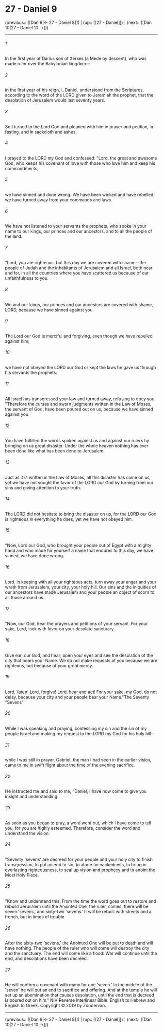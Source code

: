 # 27 - Daniel 9

(previous:: [[Dan 8|← 27 - Daniel 8]]) | (up:: [[27 - Daniel]]) | (next:: [[Dan 10|27 - Daniel 10 →]])

***


###### 1 
In the first year of Darius son of Xerxes (a Mede by descent), who was made ruler over the Babylonian kingdom-- 

###### 2 
in the first year of his reign, I, Daniel, understood from the Scriptures, according to the word of the LORD given to Jeremiah the prophet, that the desolation of Jerusalem would last seventy years. 

###### 3 
So I turned to the Lord God and pleaded with him in prayer and petition, in fasting, and in sackcloth and ashes. 

###### 4 
I prayed to the LORD my God and confessed: "Lord, the great and awesome God, who keeps his covenant of love with those who love him and keep his commandments, 

###### 5 
we have sinned and done wrong. We have been wicked and have rebelled; we have turned away from your commands and laws. 

###### 6 
We have not listened to your servants the prophets, who spoke in your name to our kings, our princes and our ancestors, and to all the people of the land. 

###### 7 
"Lord, you are righteous, but this day we are covered with shame--the people of Judah and the inhabitants of Jerusalem and all Israel, both near and far, in all the countries where you have scattered us because of our unfaithfulness to you. 

###### 8 
We and our kings, our princes and our ancestors are covered with shame, LORD, because we have sinned against you. 

###### 9 
The Lord our God is merciful and forgiving, even though we have rebelled against him; 

###### 10 
we have not obeyed the LORD our God or kept the laws he gave us through his servants the prophets. 

###### 11 
All Israel has transgressed your law and turned away, refusing to obey you. "Therefore the curses and sworn judgments written in the Law of Moses, the servant of God, have been poured out on us, because we have sinned against you. 

###### 12 
You have fulfilled the words spoken against us and against our rulers by bringing on us great disaster. Under the whole heaven nothing has ever been done like what has been done to Jerusalem. 

###### 13 
Just as it is written in the Law of Moses, all this disaster has come on us, yet we have not sought the favor of the LORD our God by turning from our sins and giving attention to your truth. 

###### 14 
The LORD did not hesitate to bring the disaster on us, for the LORD our God is righteous in everything he does; yet we have not obeyed him. 

###### 15 
"Now, Lord our God, who brought your people out of Egypt with a mighty hand and who made for yourself a name that endures to this day, we have sinned, we have done wrong. 

###### 16 
Lord, in keeping with all your righteous acts, turn away your anger and your wrath from Jerusalem, your city, your holy hill. Our sins and the iniquities of our ancestors have made Jerusalem and your people an object of scorn to all those around us. 

###### 17 
"Now, our God, hear the prayers and petitions of your servant. For your sake, Lord, look with favor on your desolate sanctuary. 

###### 18 
Give ear, our God, and hear; open your eyes and see the desolation of the city that bears your Name. We do not make requests of you because we are righteous, but because of your great mercy. 

###### 19 
Lord, listen! Lord, forgive! Lord, hear and act! For your sake, my God, do not delay, because your city and your people bear your Name."The Seventy "Sevens" 

###### 20 
While I was speaking and praying, confessing my sin and the sin of my people Israel and making my request to the LORD my God for his holy hill-- 

###### 21 
while I was still in prayer, Gabriel, the man I had seen in the earlier vision, came to me in swift flight about the time of the evening sacrifice. 

###### 22 
He instructed me and said to me, "Daniel, I have now come to give you insight and understanding. 

###### 23 
As soon as you began to pray, a word went out, which I have come to tell you, for you are highly esteemed. Therefore, consider the word and understand the vision: 

###### 24 
"Seventy 'sevens' are decreed for your people and your holy city to finish transgression, to put an end to sin, to atone for wickedness, to bring in everlasting righteousness, to seal up vision and prophecy and to anoint the Most Holy Place. 

###### 25 
"Know and understand this: From the time the word goes out to restore and rebuild Jerusalem until the Anointed One, the ruler, comes, there will be seven 'sevens,' and sixty-two 'sevens.' It will be rebuilt with streets and a trench, but in times of trouble. 

###### 26 
After the sixty-two 'sevens,' the Anointed One will be put to death and will have nothing. The people of the ruler who will come will destroy the city and the sanctuary. The end will come like a flood: War will continue until the end, and desolations have been decreed. 

###### 27 
He will confirm a covenant with many for one 'seven.' In the middle of the 'seven' he will put an end to sacrifice and offering. And at the temple he will set up an abomination that causes desolation, until the end that is decreed is poured out on him." NIV Reverse Interlinear Bible: English to Hebrew and English to Greek. Copyright © 2019 by Zondervan.

***

(previous:: [[Dan 8|← 27 - Daniel 8]]) | (up:: [[27 - Daniel]]) | (next:: [[Dan 10|27 - Daniel 10 →]])
